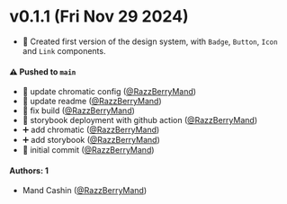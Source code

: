 # v0.1.1 (Fri Nov 29 2024)

- :bookmark: Created first version of the design system, with `Badge`, `Button`, `Icon` and `Link` components.

#### ⚠️ Pushed to `main`

- :wrench: update chromatic config ([@RazzBerryMand](https://github.com/RazzBerryMand))
- :memo: update readme ([@RazzBerryMand](https://github.com/RazzBerryMand))
- :green_heart: fix build ([@RazzBerryMand](https://github.com/RazzBerryMand))
- :construction_worker: storybook deployment with github action ([@RazzBerryMand](https://github.com/RazzBerryMand))
- :heavy_plus_sign: add chromatic ([@RazzBerryMand](https://github.com/RazzBerryMand))
- :heavy_plus_sign: add storybook ([@RazzBerryMand](https://github.com/RazzBerryMand))
- :tada: initial commit ([@RazzBerryMand](https://github.com/RazzBerryMand))

#### Authors: 1

- Mand Cashin ([@RazzBerryMand](https://github.com/RazzBerryMand))
